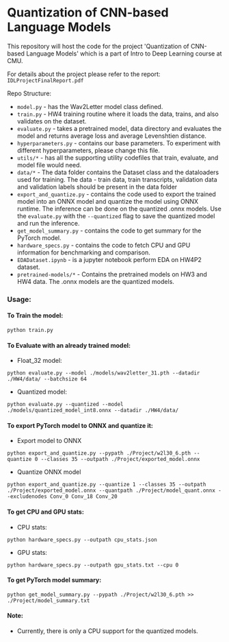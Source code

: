 # Quantization of CNN-based Language Models
This repository will host the code for the project 'Quantization of CNN-based Language Models' which is a part of Intro to Deep Learning course at CMU.

For details about the project please refer to the report: `IDLProjectFinalReport.pdf`

Repo Structure:
* `model.py` - has the Wav2Letter model class defined.
* `train.py` - HW4 training routine where it loads the data, trains, and also validates on the dataset. 
* `evaluate.py` - takes a pretrained model, data directory and evaluates the model and returns average loss and average Levenshtien distance. 
* `hyperparameters.py` - contains our base parameters. To experiment with different hyperparameters, please change this file. 
* `utils/*` - has all the supporting utility codefiles that train, evaluate, and model file would need. 
* `data/*` - The data folder contains the Dataset class and the dataloaders used for training. The data - train data, train transcripts, validation data and validation labels should be present in the data folder
* `export_and_quantize.py` - contains the code used to export the trained model into an ONNX model and quantize the model using ONNX runtime. The inference can be done on the quantized .onnx models. Use the `evaluate.py` with the `--quantized` flag to save the quantized model and run the inference.
* `get_model_summary.py` - contains the code to get summary for the PyTorch model.
* `hardware_specs.py` - contains the code to fetch CPU and GPU information for benchmarking and comparison.
* `EDADataset.ipynb` - is a jupyter notebook perform EDA on HW4P2 dataset. 
* `pretrained-models/*` - Contains the pretrained models on HW3 and HW4 data. The .onnx models are the quantized models.

### Usage:
#### To Train the model:
```
python train.py
```
#### To Evaluate with an already trained model:
* Float_32 model:
```
python evaluate.py --model ./models/wav2letter_31.pth --datadir ./HW4/data/ --batchsize 64
```

* Quantized model:
```
python evaluate.py --quantized --model ./models/quantized_model_int8.onnx --datadir ./HW4/data/
```

#### To export PyTorch model to ONNX and quantize it:
* Export model to ONNX
```
python export_and_quantize.py --pypath ./Project/w2l30_6.pth --quantize 0 --classes 35 --outpath ./Project/exported_model.onnx
```
* Quantize ONNX model
```
python export_and_quantize.py --quantize 1 --classes 35 --outpath ./Project/exported_model.onnx --quantpath ./Project/model_quant.onnx --excludenodes Conv_0 Conv_18 Conv_20
```

#### To get CPU and GPU stats:
* CPU stats:
```
python hardware_specs.py --outpath cpu_stats.json
```
* GPU stats:
```
python hardware_specs.py --outpath gpu_stats.txt --cpu 0
```

#### To get PyTorch model summary:
```
python get_model_summary.py --pypath ./Project/w2l30_6.pth >> ./Project/model_summary.txt
```

#### Note:
* Currently, there is only a CPU support for the quantized models.

